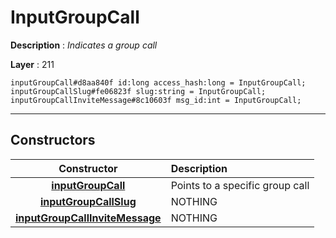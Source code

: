 # InputGroupCall

**Description** : *Indicates a group call*

**Layer** : 211

```tl
inputGroupCall#d8aa840f id:long access_hash:long = InputGroupCall;
inputGroupCallSlug#fe06823f slug:string = InputGroupCall;
inputGroupCallInviteMessage#8c10603f msg_id:int = InputGroupCall;
```

---

## Constructors

| Constructor | Description |
| :---: | :--- |
| [**inputGroupCall**](constructor/inputGroupCall) | Points to a specific group call |
| [**inputGroupCallSlug**](constructor/inputGroupCallSlug) | NOTHING |
| [**inputGroupCallInviteMessage**](constructor/inputGroupCallInviteMessage) | NOTHING |